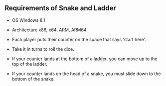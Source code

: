 Requirements of Snake and Ladder
----------------------------------------------------------------------

 -  OS	               Windows 8.1    
 - Architecture	   x86, x64, ARM, ARM64

- Each player puts their counter on the space that says 'start here'.
- Take it in turns to roll the dice. 
- If your counter lands at the bottom of a ladder, you can move up to the top of the ladder.
- If your counter lands on the head of a snake, you must slide down to the bottom of the snake.
